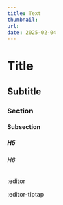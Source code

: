 ```yaml
---
title: Text
thumbnail:
url:
date: 2025-02-04
---
```



# Title

## Subtitle

### Section

#### Subsection

##### H5

###### H6

:editor

:editor-tiptap
